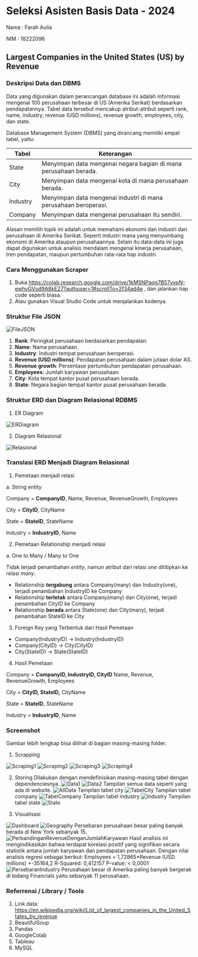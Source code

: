# Seleksi Asisten Basis Data - 2024
Nama : Farah Aulia

NIM : 18222096

## Largest Companies in the United States (US) by Revenue

### Deskripsi Data dan DBMS

Data yang digunakan dalam perancangan database ini adalah informasi mengenai 100 perusahaan terbesar di US (Amerika Serikat) berdasarkan pendapatannya. Tabel data tersebut mencakup atribut-atribut seperti rank, name, industry, revenue (USD millions), revenue growth, employees, city, dan state.

Database Management System (DBMS) yang dirancang memiliki empat tabel, yaitu:

| Tabel | Keterangan |
| --- | --- |
| State | Menyimpan data mengenai negara bagian di mana perusahaan berada.  |
| City | Menyimpan data mengenai kota di mana perusahaan berada.  |
| Industry | Menyimpan data mengenai industri di mana perusahaan beroperasi. |
| Company | Menyimpan data mengenai perusahaan itu sendiri.  |

Alasan memilih topik ini adalah untuk memahami ekonomi dan industri dari perusahaan di Amerika Serikat. Seperti industri mana yang menyumbang ekonomi di Amerika ataupun perusahaannya. Selain itu data-data ini juga dapat digunakan untuk analisis mendalam mengenai kinerja perusahaan, tren pendapatan, maupun pertumbuhan rata-rata tiap industri.

### Cara Menggunakan Scraper

1. Buka https://colab.research.google.com/drive/1kMSNPaqg7B57yxpN-ewhvGVud9A8kE27?authuser=1#scrollTo=2f34ad4e , dan jalankan tiap code seperti biasa.
2. Atau gunakan Visual Studio Code untuk menjalankan kodenya.

### Struktur File JSON

![FileJSON](Data%20Scraping/screenshot/json.png)

1. **Rank**: Peringkat perusahaan berdasarkan pendapatan.
2. **Name**: Nama perusahaan.
3. **Industry**: Industri tempat perusahaan beroperasi.
4. **Revenue (USD millions)**: Pendapatan perusahaan dalam jutaan dolar AS.
5. **Revenue growth**: Persentase pertumbuhan pendapatan perusahaan.
6. **Employees**: Jumlah karyawan perusahaan.
7. **City**: Kota tempat kantor pusat perusahaan berada.
8. **State**: Negara bagian tempat kantor pusat perusahaan berada.

### Struktur ERD dan Diagram Relasional RDBMS

1. ER Diagram

![ERDiagram](Data%20Storing/design/ER%20Diagram.png)

2. Diagram Relasional

![Relasional](Data%20Storing/design/Diagram%20Relasional.png)

### Translasi ERD Menjadi Diagram Relasional

1. Pemetaan menjadi relasi

a. String entity

Company = **CompanyID**, Name, Revenue, RevenueGrowth, Employees

City = **CityID**, CityName

State = **StateID**, StateName

Industry = **IndustryID**, Name

2. Pemetaan Relationship menjadi relasi

a. One to Many / Many to One

Tidak terjadi penambahan *entity*, namun atribut dari relasi *one* dititipkan ke relasi *many*.

- Relationship **tergabung** antara Company(many) dan Industry(one), terjadi penambahan IndustryID ke Company
- Relationship **terletak** antara Company(many) dan City(one), terjadi penambahan CityID ke Company
- Relationship **berada** antara State(one) dan City(many), terjadi penambahan StateID ke City
3. Foreign Key yang Terbentuk dari Hasil Pemetaan
- Company(IndustryID) → Industry(IndustryID)
- Company(CityID) → City(CityID)
- City(StateID) → State(StateID)
4. Hasil Pemetaan

Company = **CompanyID, IndustryID, CityID** Name, Revenue, RevenueGrowth, Employees

City = **CityID, StateID,** CityName

State = **StateID**, StateName

Industry = **IndustryID**, Name

### Screenshot

Gambar lebih lengkap bisa dilihat di bagian masing-masing folder.

1. Scrapping

![Scraping1](Data%20Scraping/screenshot/Sc1.png)
![Scraping2](Data%20Scraping/screenshot/Sc2.png)
![Scraping3](Data%20Scraping/screenshot/Sc3.png)
![Scraping4](Data%20Scraping/screenshot/Sc4.png)

2. Storing
Dilakukan dengan mendefinisikan masing-masing tabel dengan dependenciesnya.
![Data1](Data%20Storing/screenshot/CreateTable1png.png)
![Data2](Data%20Storing/screenshot/CreateTable2png.png)
Tampilan semua data seperti yang ada di website.
![AllData](Data%20Storing/screenshot/All%20Data.png)
Tampilan tabel city
![TabelCity](Data%20Storing/screenshot/Tabel%20City.png)
Tampilan tabel company
![TabelCompany](Data%20Storing/screenshot/Tabel%20Company.png)
Tampilan tabel industry
![Industry](Data%20Storing/screenshot/Tabel%20Industry.png)
Tampilan tabel state
![State](Data%20Storing/screenshot/Tabel%20State.png)


4. Visualisasi

![Dashboard](Data%20Visualization/Screenshot/Dashboard.png)
![Geography](Data%20Visualization/Screenshot/Data%20Geography.png)
Persebaran perusahaan besar paling banyak berada di New York sebanyak 15. 
![PerbandinganRevenueDenganJumlahKaryawan](Data%20Visualization/Screenshot/Perbandingan%20Revenue%20dan%20Jumlah%20Karyawan.png)
Hasil analisis ini mengindikasikan bahwa terdapat korelasi positif yang signifikan secara statistik antara jumlah karyawan dan pendapatan perusahaan. Dengan nilai analisis regresi sebagai berikut:
Employees = 1,72865*Revenue (USD millions) +-35164,2
R-Squared: 0,412157
P-value: < 0,0001
![PersebaranIndustry](Data%20Visualization/Screenshot/Persebaran%20Industry.png)
Perusahaan besar di Amerika paling banyak bergerak di bidang Financials yaitu sebanyak 11 perusahaan.

### Referrensi / Library / Tools

1. Link data: https://en.wikipedia.org/wiki/List_of_largest_companies_in_the_United_States_by_revenue 
2. BeautifulSoup
3. Pandas
4. GoogleColab
5. Tableau
6. MySQL
